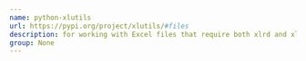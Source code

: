 ```yaml
---
name: python-xlutils
url: https://pypi.org/project/xlutils/#files
description: for working with Excel files that require both xlrd and xlwt. URL : https://pypi.org/project/xlutils/#files Groups : None
group: None
---
```

